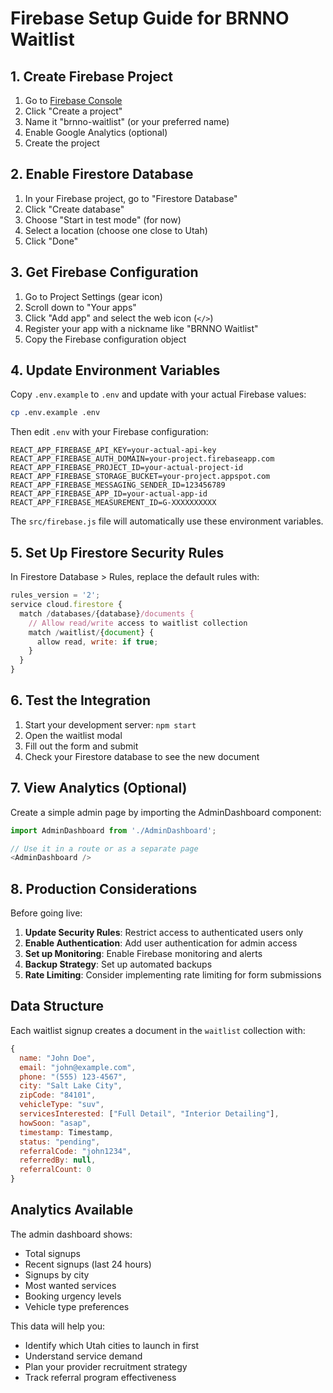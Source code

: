 # Firebase Setup Guide for BRNNO Waitlist

## 1. Create Firebase Project

1. Go to [Firebase Console](https://console.firebase.google.com/)
2. Click "Create a project"
3. Name it "brnno-waitlist" (or your preferred name)
4. Enable Google Analytics (optional)
5. Create the project

## 2. Enable Firestore Database

1. In your Firebase project, go to "Firestore Database"
2. Click "Create database"
3. Choose "Start in test mode" (for now)
4. Select a location (choose one close to Utah)
5. Click "Done"

## 3. Get Firebase Configuration

1. Go to Project Settings (gear icon)
2. Scroll down to "Your apps"
3. Click "Add app" and select the web icon (`</>`)
4. Register your app with a nickname like "BRNNO Waitlist"
5. Copy the Firebase configuration object

## 4. Update Environment Variables

Copy `.env.example` to `.env` and update with your actual Firebase values:

```bash
cp .env.example .env
```

Then edit `.env` with your Firebase configuration:

```env
REACT_APP_FIREBASE_API_KEY=your-actual-api-key
REACT_APP_FIREBASE_AUTH_DOMAIN=your-project.firebaseapp.com
REACT_APP_FIREBASE_PROJECT_ID=your-actual-project-id
REACT_APP_FIREBASE_STORAGE_BUCKET=your-project.appspot.com
REACT_APP_FIREBASE_MESSAGING_SENDER_ID=123456789
REACT_APP_FIREBASE_APP_ID=your-actual-app-id
REACT_APP_FIREBASE_MEASUREMENT_ID=G-XXXXXXXXXX
```

The `src/firebase.js` file will automatically use these environment variables.

## 5. Set Up Firestore Security Rules

In Firestore Database > Rules, replace the default rules with:

```javascript
rules_version = '2';
service cloud.firestore {
  match /databases/{database}/documents {
    // Allow read/write access to waitlist collection
    match /waitlist/{document} {
      allow read, write: if true;
    }
  }
}
```

## 6. Test the Integration

1. Start your development server: `npm start`
2. Open the waitlist modal
3. Fill out the form and submit
4. Check your Firestore database to see the new document

## 7. View Analytics (Optional)

Create a simple admin page by importing the AdminDashboard component:

```javascript
import AdminDashboard from './AdminDashboard';

// Use it in a route or as a separate page
<AdminDashboard />
```

## 8. Production Considerations

Before going live:

1. **Update Security Rules**: Restrict access to authenticated users only
2. **Enable Authentication**: Add user authentication for admin access
3. **Set up Monitoring**: Enable Firebase monitoring and alerts
4. **Backup Strategy**: Set up automated backups
5. **Rate Limiting**: Consider implementing rate limiting for form submissions

## Data Structure

Each waitlist signup creates a document in the `waitlist` collection with:

```javascript
{
  name: "John Doe",
  email: "john@example.com",
  phone: "(555) 123-4567",
  city: "Salt Lake City",
  zipCode: "84101",
  vehicleType: "suv",
  servicesInterested: ["Full Detail", "Interior Detailing"],
  howSoon: "asap",
  timestamp: Timestamp,
  status: "pending",
  referralCode: "john1234",
  referredBy: null,
  referralCount: 0
}
```

## Analytics Available

The admin dashboard shows:

- Total signups
- Recent signups (last 24 hours)
- Signups by city
- Most wanted services
- Booking urgency levels
- Vehicle type preferences

This data will help you:

- Identify which Utah cities to launch in first
- Understand service demand
- Plan your provider recruitment strategy
- Track referral program effectiveness

